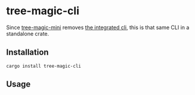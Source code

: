 # tree-magic-cli

Since [tree-magic-mini](tree-magic-cli) removes [the integrated cli](https://github.com/mbrubeck/tree_magic/commit/391a592d65100e2e473228c14d555c245451694c), this is that same CLI in a standalone crate.

## Installation

```
cargo install tree-magic-cli
```

## Usage
